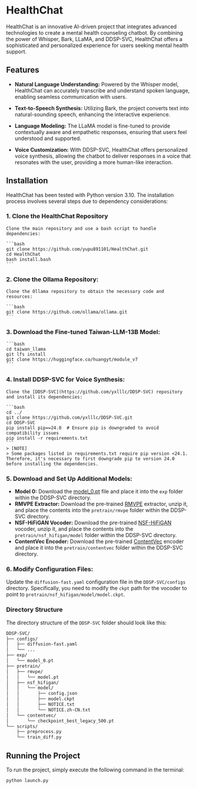 # HealthChat

HealthChat is an innovative AI-driven project that integrates advanced technologies to create a mental health counseling chatbot. By combining the power of Whisper, Bark, LLaMA, and DDSP-SVC, HealthChat offers a sophisticated and personalized experience for users seeking mental health support.

## Features

- **Natural Language Understanding:** Powered by the Whisper model, HealthChat can accurately transcribe and understand spoken language, enabling seamless communication with users.
  
- **Text-to-Speech Synthesis:** Utilizing Bark, the project converts text into natural-sounding speech, enhancing the interactive experience.
  
- **Language Modeling:** The LLaMA model is fine-tuned to provide contextually aware and empathetic responses, ensuring that users feel understood and supported.
  
- **Voice Customization:** With DDSP-SVC, HealthChat offers personalized voice synthesis, allowing the chatbot to deliver responses in a voice that resonates with the user, providing a more human-like interaction.

## Installation

HealthChat has been tested with Python version 3.10. The installation process involves several steps due to dependency considerations:

### 1. Clone the HealthChat Repository

    Clone the main repository and use a bash script to handle dependencies:

    ```bash
    git clone https://github.com/yupu891101/HealthChat.git
    cd HealthChat
    bash install.bash
    ```
### 2. **Clone the Ollama Repository:**

    Clone the Ollama repository to obtain the necessary code and resources:

    ```bash
    git clone https://github.com/ollama/ollama.git
    ```

### 3. **Download the Fine-tuned Taiwan-LLM-13B Model:**

    ```bash
    cd taiwan_llama
    git lfs install
    git clone https://huggingface.co/huangyt/module_v7
    ```

### 4. **Install DDSP-SVC for Voice Synthesis:**
    
    Clone the [DDSP-SVC](https://github.com/yxlllc/DDSP-SVC) repository and install its dependencies:

    ```bash
    cd ../
    git clone https://github.com/yxlllc/DDSP-SVC.git
    cd DDSP-SVC
    pip install pip==24.0  # Ensure pip is downgraded to avoid compatibility issues
    pip install -r requirements.txt
    ```
    > [NOTE]
    > Some packages listed in requirements.txt require pip version <24.1. Therefore, it's necessary to first downgrade pip to version 24.0 before installing the dependencies.

### 5. **Download and Set Up Additional Models:**

   - **Model 0:** Download the [model_0.pt](https://github.com/yxlllc/DDSP-SVC/releases/download/5.0/model_0.pt) file and place it into the `exp` folder within the DDSP-SVC directory.
   - **RMVPE Extractor:** Download the pre-trained [RMVPE](https://github.com/yxlllc/RMVPE/releases/download/230917/rmvpe.zip) extractor, unzip it, and place the contents into the `pretrain/rmvpe` folder within the DDSP-SVC directory.
   - **NSF-HiFiGAN Vocoder:** Download the pre-trained [NSF-HiFiGAN](https://github.com/openvpi/vocoders/releases/download/nsf-hifigan-44.1k-hop512-128bin-2024.02/nsf_hifigan_44.1k_hop512_128bin_2024.02.zip) vocoder, unzip it, and place the contents into the `pretrain/nsf_hifigan/model` folder within the DDSP-SVC directory.
   - **ContentVec Encoder:** Download the pre-trained [ContentVec](https://ibm.ent.box.com/s/z1wgl1stco8ffooyatzdwsqn2psd9lrr) encoder and place it into the `pretrain/contentvec` folder within the DDSP-SVC directory.

### 6. **Modify Configuration Files:**

   Update the `diffusion-fast.yaml` configuration file in the `DDSP-SVC/configs` directory. Specifically, you need to modify the `ckpt` path for the vocoder to point to `pretrain/nsf_hifigan/model/model.ckpt`.

### Directory Structure

The directory structure of the `DDSP-SVC` folder should look like this:

```markdown
DDSP-SVC/   
├── configs/    
│   ├── diffusion-fast.yaml 
│   └── ... 
├── exp/    
│   └── model_0.pt  
├── pretrain/   
│   ├── rmvpe/  
│   │   └── model.pt    
│   ├── nsf_hifigan/    
│   │   └── model/
│   │       ├── config.json 
│   │       ├── model.ckpt  
│   │       ├── NOTICE.txt  
│   │       └── NOTICE.zh-CN.txt    
│   └── contentvec/ 
│       └── checkpoint_best_legacy_500.pt   
└── scripts/    
    ├── preprocess.py   
    └── train_diff.py   
```

## Running the Project

To run the project, simply execute the following command in the terminal:

```bash
python launch.py
```
